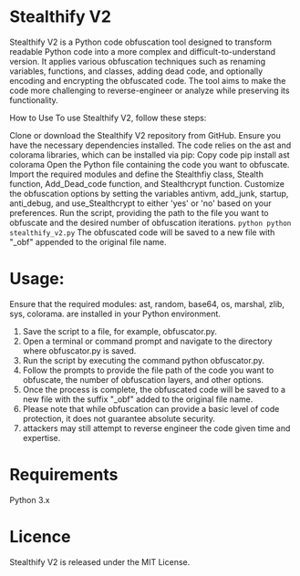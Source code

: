 # Stealthify V2
Stealthify V2 is a Python code obfuscation tool designed to transform readable Python code into a more complex and difficult-to-understand version. 
It applies various obfuscation techniques such as renaming variables, functions, and classes, adding dead code, and optionally encoding and encrypting the obfuscated code. 
The tool aims to make the code more challenging to reverse-engineer or analyze while preserving its functionality.

How to Use
To use Stealthify V2, follow these steps:

Clone or download the Stealthify V2 repository from GitHub.
Ensure you have the necessary dependencies installed. The code relies on the ast and colorama libraries, which can be installed via pip:
Copy code
pip install ast colorama
Open the Python file containing the code you want to obfuscate.
Import the required modules and define the Stealthfiy class, Stealth function, Add_Dead_code function, and Stealthcrypt function.
Customize the obfuscation options by setting the variables antivm, add_junk, startup, anti_debug, and use_Stealthcrypt to either 'yes' or 'no' based on your preferences.
Run the script, providing the path to the file you want to obfuscate and the desired number of obfuscation iterations.
```python python stealthify_v2.py```
The obfuscated code will be saved to a new file with "_obf" appended to the original file name.

# Usage:

Ensure that the required modules:
ast, random, base64, os, marshal, zlib, sys, colorama. are installed in your Python environment.

1. Save the script to a file, for example, obfuscator.py.
2. Open a terminal or command prompt and navigate to the directory where obfuscator.py is saved.
3. Run the script by executing the command python obfuscator.py.
4. Follow the prompts to provide the file path of the code you want to obfuscate, the number of obfuscation layers, and other options.
5. Once the process is complete, the obfuscated code will be saved to a new file with the suffix "_obf" added to the original file name.
6. Please note that while obfuscation can provide a basic level of code protection, it does not guarantee absolute security.
7. attackers may still attempt to reverse engineer the code given time and expertise.

# Requirements
Python 3.x

# Licence
Stealthify V2 is released under the MIT License.
